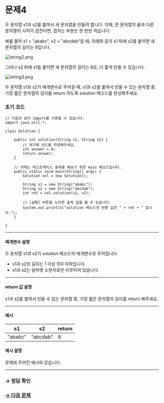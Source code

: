 # 문제4

두 문자열 s1과 s2를 붙여서 새 문자열을 만들려 합니다. 이때, 한 문자열의 끝과 다른 문자열의 시작이 겹친다면, 겹치는 부분은 한 번만 적습니다.

예를 들어 s1 = "ababc", s2 = "abcdab"일 때, 아래와 같이 s1 뒤에 s2를 붙이면 새 문자열의 길이는 9입니다.

  ![string2.png](https://grepp-programmers.s3.amazonaws.com/files/ybm/b4bd8f93a2/61f4238b-bcc7-435c-a203-da6ebb27d968.png)

그러나 s2 뒤에 s1을 붙이면 새 문자열의 길이는 8로, 더 짧게 만들 수 있습니다.

   ![string3.png](https://grepp-programmers.s3.amazonaws.com/files/ybm/e983c2cd38/9ffb7a01-73f3-47d5-aa39-b97543cf7973.png)

두 문자열 s1과 s2가 매개변수로 주어질 때, s1과 s2를 붙여서 만들 수 있는 문자열 중, 가장 짧은 문자열의 길이를 return 하도록 solution 메소드를 완성해주세요.

### 초기 코드

```
// 다음과 같이 import를 사용할 수 있습니다.
import java.util.*;

class Solution {

    public int solution(String s1, String s2) {
        // 여기에 코드를 작성해주세요.
        int answer = 0;
        return answer;
    }
    
    // 아래는 테스트케이스 출력을 해보기 위한 main 메소드입니다.
    public static void main(String[] args) {
        Solution sol = new Solution();
        
        String s1 = new String("ababc");
        String s2 = new String("abcdab");
        int ret = sol.solution(s1, s2);
        
        // [실행] 버튼을 누르면 출력 값을 볼 수 있습니다.
        System.out.println("solution 메소드의 반환 값은 " + ret + " 입니다.");
    }
    
}
```

---

#### 매개변수 설명
두 문자열 s1과 s2가 solution 메소드의 매개변수로 주어집니다.

* s1과 s2의 길이는 1 이상 100 이하입니다.
* s1과 s2는 알파벳 소문자로만 이루어져 있습니다.

---

#### return 값 설명
s1과 s2를 붙여서 만들 수 있는 문자열 중, 가장 짧은 문자열의 길이를 return 해주세요.

---

#### 예시

| s1      | s2       | return |
|---------|----------|--------|
| "ababc" | "abcdab" | 8      |

#### 예시 설명
문제에 주어진 예시와 같습니다.

---

### → 정답 확인

### [→ 다음 문제](https://github.com/tnehf18/cosPro/blob/main/java/ex_1st_03/no_05/desc_05.md "cosPro 1급 Java 3차 5번 문제")
